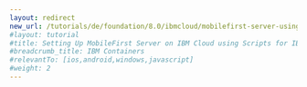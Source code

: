 ```yaml
---
layout: redirect
new_url: /tutorials/de/foundation/8.0/ibmcloud/mobilefirst-server-using-scripts/
#layout: tutorial
#title: Setting Up MobileFirst Server on IBM Cloud using Scripts for IBM Containers
#breadcrumb_title: IBM Containers
#relevantTo: [ios,android,windows,javascript]
#weight: 2
---
```

